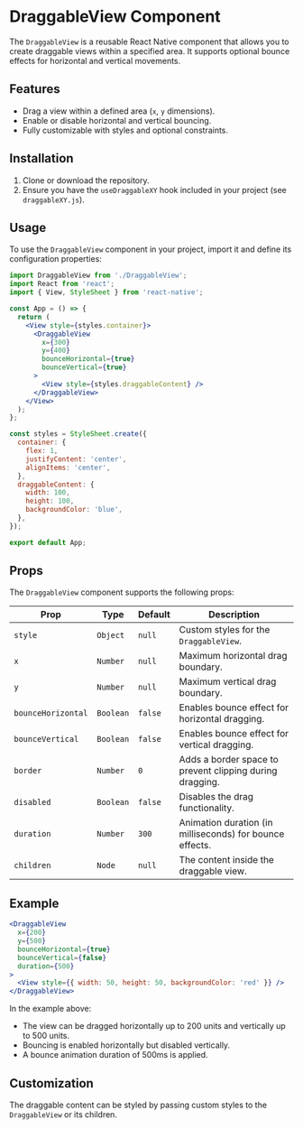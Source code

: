 # DraggableView Component

The `DraggableView` is a reusable React Native component that allows you to create draggable views within a specified area. It supports optional bounce effects for horizontal and vertical movements.

## Features

- Drag a view within a defined area (`x`, `y` dimensions).
- Enable or disable horizontal and vertical bouncing.
- Fully customizable with styles and optional constraints.

## Installation

1. Clone or download the repository.
2. Ensure you have the `useDraggableXY` hook included in your project (see `draggableXY.js`).

## Usage

To use the `DraggableView` component in your project, import it and define its configuration properties:

```jsx
import DraggableView from './DraggableView';
import React from 'react';
import { View, StyleSheet } from 'react-native';

const App = () => {
  return (
    <View style={styles.container}>
      <DraggableView
        x={300}
        y={400}
        bounceHorizontal={true}
        bounceVertical={true}
      >
        <View style={styles.draggableContent} />
      </DraggableView>
    </View>
  );
};

const styles = StyleSheet.create({
  container: {
    flex: 1,
    justifyContent: 'center',
    alignItems: 'center',
  },
  draggableContent: {
    width: 100,
    height: 100,
    backgroundColor: 'blue',
  },
});

export default App;
```

## Props

The `DraggableView` component supports the following props:

| Prop              | Type      | Default | Description                                                                                 |
|-------------------|-----------|---------|---------------------------------------------------------------------------------------------|
| `style`           | `Object`  | `null`  | Custom styles for the `DraggableView`.                                                     |
| `x`               | `Number`  | `null`  | Maximum horizontal drag boundary.                                                          |
| `y`               | `Number`  | `null`  | Maximum vertical drag boundary.                                                            |
| `bounceHorizontal`| `Boolean` | `false` | Enables bounce effect for horizontal dragging.                                             |
| `bounceVertical`  | `Boolean` | `false` | Enables bounce effect for vertical dragging.                                               |
| `border`          | `Number`  | `0`     | Adds a border space to prevent clipping during dragging.                                   |
| `disabled`        | `Boolean` | `false` | Disables the drag functionality.                                                           |
| `duration`        | `Number`  | `300`   | Animation duration (in milliseconds) for bounce effects.                                   |
| `children`        | `Node`    | `null`  | The content inside the draggable view.                                                     |

## Example

```jsx
<DraggableView
  x={200}
  y={500}
  bounceHorizontal={true}
  bounceVertical={false}
  duration={500}
>
  <View style={{ width: 50, height: 50, backgroundColor: 'red' }} />
</DraggableView>
```

In the example above:
- The view can be dragged horizontally up to 200 units and vertically up to 500 units.
- Bouncing is enabled horizontally but disabled vertically.
- A bounce animation duration of 500ms is applied.

## Customization

The draggable content can be styled by passing custom styles to the `DraggableView` or its children.